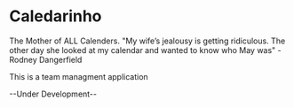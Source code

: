 # Caledarinho
The Mother of ALL Calenders.
"My wife’s jealousy is getting ridiculous. The other day she looked at my calendar and wanted to know who May was" - Rodney Dangerfield 

This is a team managment application

--Under Development--
